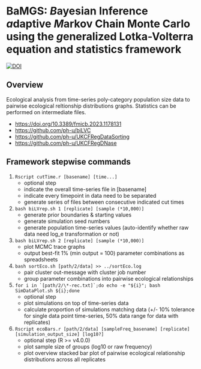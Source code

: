 # BaMGS: *B*ayesian Inference *a*daptive *M*arkov Chain Monte Carlo using the *g*eneralized Lotka-Volterra equation and *s*tatistics framework

[![DOI](https://zenodo.org/badge/450426957.svg)](https://zenodo.org/badge/latestdoi/450426957)

## Overview

Ecological analysis from time-series poly-category population size data to pairwise ecological reltionship distributions graphs.  Statistics can be performed on intermediate files.

- https://doi.org/10.3389/fmicb.2023.1178131
- https://github.com/ph-u/biLVC
- https://github.com/ph-u/UKCFRegDataSorting
- https://github.com/ph-u/UKCFRegDNase

## Framework stepwise commands

1. `Rscript cutTime.r [basename] [time...]`
	- optional step
	- indicate the overall time-series file in [basename]
	- indicate every timepoint in data need to be separated
	- generate series of files between consecutive indicated cut times
0. `bash biLVrep.sh 1 [replicate] [sample (*10,000)]`
	- generate prior boundaries & starting values
	- generate simulation seed numbers
	- generate population time-series values (auto-identify whether raw data need log\_e transformation or not)
0. `bash biLVrep.sh 2 [replicate] [sample (*10,000)]`
	- plot MCMC trace graphs
	- output best-fit 1% (min output = 100) parameter combinations as spreadsheets
0. `bash sortEco.sh [path/2/data] >> ../sortEco.log`
	- pair cluster out-message with cluster job number
	- group parameter combinations into pairwise ecological relationships
0. ```for i in `[path/2/\*-rec.txt]`;do echo -e "${i}"; bash SimDataPlot.sh ${i};done```
	- optional step
	- plot simulations on top of time-series data
	- calculate proportion of simulations matching data (+/- 10% tolerance for single data point time-series, 50% data range for data with replicates)
0. `Rscript ecoBars.r [path/2/data] [sampleFreq_basename] [replicate] [simulation_output_size] [log10?]`
	- optional step (R >= v4.0.0)
	- plot sample size of groups (log10 or raw frequency)
	- plot overview stacked bar plot of pairwise ecological relationship distributions across all replicates
